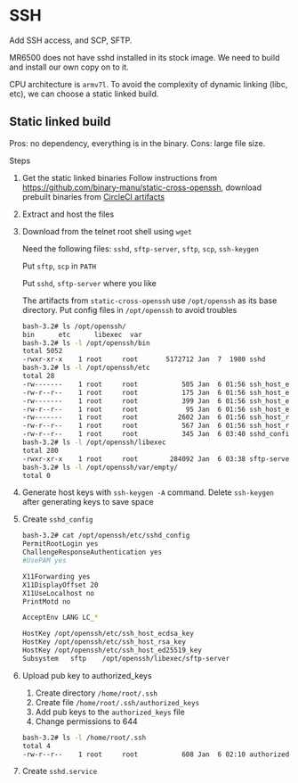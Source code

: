 # SSH
Add SSH access, and SCP, SFTP.

MR6500 does not have sshd installed in its stock image. We need to build and install our own copy on to it. 

CPU architecture is `armv7l`. To avoid the complexity of dynamic linking (libc, etc), we can choose a static linked build.

## Static linked build
Pros: no dependency, everything is in the binary.
Cons: large file size.

Steps
1. Get the static linked binaries
Follow instructions from https://github.com/binary-manu/static-cross-openssh, download prebuilt binaries from [CircleCI artifacts](https://app.circleci.com/pipelines/github/binary-manu/static-cross-openssh/15/workflows/97da4e36-5c80-4b74-8f26-c5528309f6c2)

1. Extract and host the files
1. Download from the telnet root shell using `wget`

   Need the following files: `sshd`, `sftp-server`, `sftp`, `scp`, `ssh-keygen`

   Put `sftp`, `scp` in `PATH`

   Put `sshd`, `sftp-server` where you like

   The artifacts from `static-cross-openssh` use `/opt/openssh` as its base directory. Put config files in `/opt/openssh` to avoid troubles
    ```bash
    bash-3.2# ls /opt/openssh/
    bin      etc      libexec  var
    bash-3.2# ls -l /opt/openssh/bin
    total 5052
    -rwxr-xr-x    1 root     root       5172712 Jan  7  1980 sshd
    bash-3.2# ls -l /opt/openssh/etc
    total 28
    -rw-------    1 root     root           505 Jan  6 01:56 ssh_host_ecdsa_key
    -rw-r--r--    1 root     root           175 Jan  6 01:56 ssh_host_ecdsa_key.pub
    -rw-------    1 root     root           399 Jan  6 01:56 ssh_host_ed25519_key
    -rw-r--r--    1 root     root            95 Jan  6 01:56 ssh_host_ed25519_key.pub
    -rw-------    1 root     root          2602 Jan  6 01:56 ssh_host_rsa_key
    -rw-r--r--    1 root     root           567 Jan  6 01:56 ssh_host_rsa_key.pub
    -rw-r--r--    1 root     root           345 Jan  6 03:40 sshd_config
    bash-3.2# ls -l /opt/openssh/libexec
    total 280
    -rwxr-xr-x    1 root     root        284092 Jan  6 03:38 sftp-server
    bash-3.2# ls -l /opt/openssh/var/empty/
    total 0
    ```

1. Generate host keys with `ssh-keygen -A` command. Delete `ssh-keygen` after generating keys to save space

1. Create `sshd_config`
    ```bash
    bash-3.2# cat /opt/openssh/etc/sshd_config 
    PermitRootLogin yes
    ChallengeResponseAuthentication yes 
    #UsePAM yes
    
    X11Forwarding yes
    X11DisplayOffset 20 
    X11UseLocalhost no 
    PrintMotd no
    
    AcceptEnv LANG LC_*
    
    HostKey /opt/openssh/etc/ssh_host_ecdsa_key
    HostKey /opt/openssh/etc/ssh_host_rsa_key
    HostKey /opt/openssh/etc/ssh_host_ed25519_key
    Subsystem	sftp	/opt/openssh/libexec/sftp-server
    ```

1. Upload pub key to authorized_keys
   1. Create directory `/home/root/.ssh`
   1. Create file `/home/root/.ssh/authorized_keys`
   1. Add pub keys to the `authorized_keys` file
   1. Change permissions to 644
    ```bash
    bash-3.2# ls -l /home/root/.ssh
    total 4
    -rw-r--r--    1 root     root           608 Jan  6 02:10 authorized_keys
    ```
1. Create `sshd.service`

